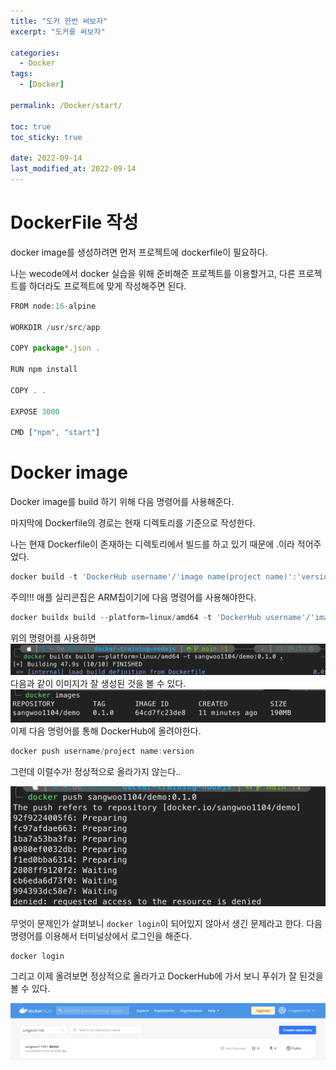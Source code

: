 ```yaml
---
title: "도커 한번 써보자"
excerpt: "도커를 써보자"

categories:
  - Docker
tags:
  - [Docker]

permalink: /Docker/start/

toc: true
toc_sticky: true

date: 2022-09-14
last_modified_at: 2022-09-14
---
```


# DockerFile 작성
docker image를 생성하려면 먼저 프로젝트에 dockerfile이 필요하다.

나는 wecode에서 docker 실습을 위해 준비해준 프로젝트를 이용할거고, 다른 프로젝트를 하더라도 프로젝트에 맞게 작성해주면 된다.

```javascript
FROM node:16-alpine

WORKDIR /usr/src/app

COPY package*.json .

RUN npm install

COPY . .

EXPOSE 3000

CMD ["npm", "start"]
```

# Docker image 
Docker image를 build 하기 위해 다음 명령어를 사용해준다.

마지막에 Dockerfile의 경로는 현재 디렉토리를 기준으로 작성한다.

나는 현재 Dockerfile이 존재하는 디렉토리에서 빌드를 하고 있기 때문에 .이라 적어주었다.
```javascript
docker build -t 'DockerHub username'/'image name(project name)':'version' 'Dockerfile path'
```
주의!!! 애플 실리콘칩은 ARM칩이기에 다음 명령어를 사용해야한다.
```javascript
docker buildx build --platform=linux/amd64 -t 'DockerHub username'/'image name(project name)':'version' 'Dockerfile path'
```
위의 명령어를 사용하면
![](../../assets/images/posts_img/Docker/2022-09-14-docker3.png)
다음과 같이 이미지가 잘 생성된 것을 볼 수 있다.
![](../../assets/images/posts_img/Docker/2022-09-14-docker4.png)
이제 다음 명령어를 통해 DockerHub에 올려야한다.

```javascript
docker push username/project name:version
```

그런데 이럴수가! 정상적으로 올라가지 않는다.. 

![](../../assets/images/posts_img/Docker/2022-09-14-docker5.png)

무엇이 문제인가 살펴보니 `docker login`이 되어있지 않아서 생긴 문제라고 한다.
다음 명령어를 이용해서 터미널상에서 로그인을 해준다.
```javascript
docker login
```

그리고 이제 올려보면 정상적으로 올라가고 DockerHub에 가서 보니 푸쉬가 잘 된것을 볼 수 있다.

![](../../assets/images/posts_img/Docker/2022-09-14-docker6.png)